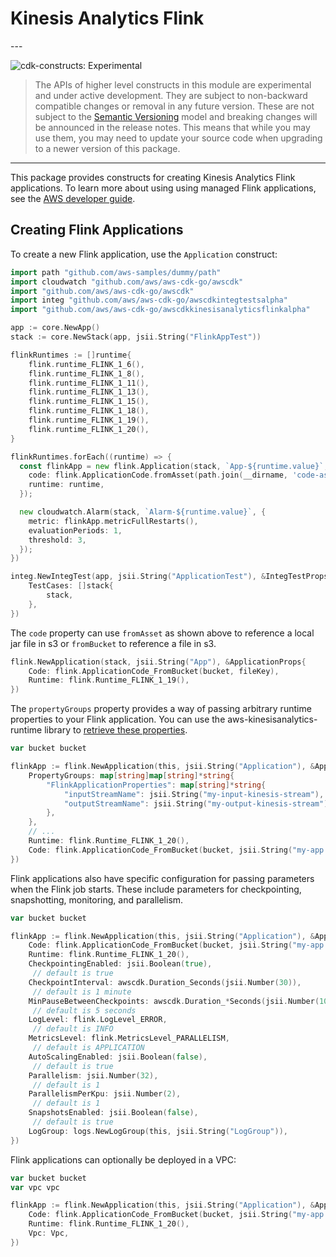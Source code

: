 # Kinesis Analytics Flink

<!--BEGIN STABILITY BANNER-->---


![cdk-constructs: Experimental](https://img.shields.io/badge/cdk--constructs-experimental-important.svg?style=for-the-badge)

> The APIs of higher level constructs in this module are experimental and under active development.
> They are subject to non-backward compatible changes or removal in any future version. These are
> not subject to the [Semantic Versioning](https://semver.org/) model and breaking changes will be
> announced in the release notes. This means that while you may use them, you may need to update
> your source code when upgrading to a newer version of this package.

---
<!--END STABILITY BANNER-->

This package provides constructs for creating Kinesis Analytics Flink
applications. To learn more about using using managed Flink applications, see
the [AWS developer
guide](https://docs.aws.amazon.com/kinesisanalytics/latest/java/).

## Creating Flink Applications

To create a new Flink application, use the `Application` construct:

```go
import path "github.com/aws-samples/dummy/path"
import cloudwatch "github.com/aws/aws-cdk-go/awscdk"
import "github.com/aws/aws-cdk-go/awscdk"
import integ "github.com/aws/aws-cdk-go/awscdkintegtestsalpha"
import "github.com/aws/aws-cdk-go/awscdkkinesisanalyticsflinkalpha"

app := core.NewApp()
stack := core.NewStack(app, jsii.String("FlinkAppTest"))

flinkRuntimes := []runtime{
	flink.runtime_FLINK_1_6(),
	flink.runtime_FLINK_1_8(),
	flink.runtime_FLINK_1_11(),
	flink.runtime_FLINK_1_13(),
	flink.runtime_FLINK_1_15(),
	flink.runtime_FLINK_1_18(),
	flink.runtime_FLINK_1_19(),
	flink.runtime_FLINK_1_20(),
}

flinkRuntimes.forEach((runtime) => {
  const flinkApp = new flink.Application(stack, `App-${runtime.value}`, {
    code: flink.ApplicationCode.fromAsset(path.join(__dirname, 'code-asset')),
    runtime: runtime,
  });

  new cloudwatch.Alarm(stack, `Alarm-${runtime.value}`, {
    metric: flinkApp.metricFullRestarts(),
    evaluationPeriods: 1,
    threshold: 3,
  });
})

integ.NewIntegTest(app, jsii.String("ApplicationTest"), &IntegTestProps{
	TestCases: []stack{
		stack,
	},
})
```

The `code` property can use `fromAsset` as shown above to reference a local jar
file in s3 or `fromBucket` to reference a file in s3.

```go
flink.NewApplication(stack, jsii.String("App"), &ApplicationProps{
	Code: flink.ApplicationCode_FromBucket(bucket, fileKey),
	Runtime: flink.Runtime_FLINK_1_19(),
})
```

The `propertyGroups` property provides a way of passing arbitrary runtime
properties to your Flink application. You can use the
aws-kinesisanalytics-runtime library to [retrieve these
properties](https://docs.aws.amazon.com/kinesisanalytics/latest/java/how-properties.html#how-properties-access).

```go
var bucket bucket

flinkApp := flink.NewApplication(this, jsii.String("Application"), &ApplicationProps{
	PropertyGroups: map[string]map[string]*string{
		"FlinkApplicationProperties": map[string]*string{
			"inputStreamName": jsii.String("my-input-kinesis-stream"),
			"outputStreamName": jsii.String("my-output-kinesis-stream"),
		},
	},
	// ...
	Runtime: flink.Runtime_FLINK_1_20(),
	Code: flink.ApplicationCode_FromBucket(bucket, jsii.String("my-app.jar")),
})
```

Flink applications also have specific configuration for passing parameters
when the Flink job starts. These include parameters for checkpointing,
snapshotting, monitoring, and parallelism.

```go
var bucket bucket

flinkApp := flink.NewApplication(this, jsii.String("Application"), &ApplicationProps{
	Code: flink.ApplicationCode_FromBucket(bucket, jsii.String("my-app.jar")),
	Runtime: flink.Runtime_FLINK_1_20(),
	CheckpointingEnabled: jsii.Boolean(true),
	 // default is true
	CheckpointInterval: awscdk.Duration_Seconds(jsii.Number(30)),
	 // default is 1 minute
	MinPauseBetweenCheckpoints: awscdk.Duration_*Seconds(jsii.Number(10)),
	 // default is 5 seconds
	LogLevel: flink.LogLevel_ERROR,
	 // default is INFO
	MetricsLevel: flink.MetricsLevel_PARALLELISM,
	 // default is APPLICATION
	AutoScalingEnabled: jsii.Boolean(false),
	 // default is true
	Parallelism: jsii.Number(32),
	 // default is 1
	ParallelismPerKpu: jsii.Number(2),
	 // default is 1
	SnapshotsEnabled: jsii.Boolean(false),
	 // default is true
	LogGroup: logs.NewLogGroup(this, jsii.String("LogGroup")),
})
```

Flink applications can optionally be deployed in a VPC:

```go
var bucket bucket
var vpc vpc

flinkApp := flink.NewApplication(this, jsii.String("Application"), &ApplicationProps{
	Code: flink.ApplicationCode_FromBucket(bucket, jsii.String("my-app.jar")),
	Runtime: flink.Runtime_FLINK_1_20(),
	Vpc: Vpc,
})
```
